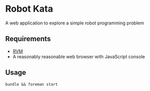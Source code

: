 Robot Kata
==========

A web application to explore a simple robot programming problem

Requirements
------------

  * [RVM](https://rvm.io)
  * A reasonably reasonable web browser with JavaScript console

Usage
-----

    bundle && foreman start
